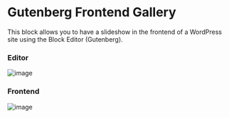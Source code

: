 # Gutenberg Frontend Gallery

This block allows you to have a slideshow in the frontend of a WordPress site using the Block Editor (Gutenberg).

### Editor
![image](https://user-images.githubusercontent.com/11702935/150742590-765a2736-9bd2-4b44-996b-eb863e3bfd13.png)

### Frontend
![image](https://user-images.githubusercontent.com/11702935/150742650-7610e12b-8a53-4c13-9c33-c9f4b832e86f.png)
